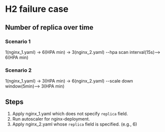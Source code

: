 # H2 failure case

## Number of replica over time
### Scenario 1
1(nginx_1.yaml) -> 6(HPA min) -> 3(nginx_2.yaml) --hpa scan interval(15s)--> 6(HPA min)

### Scenario 2
1(nginx_1.yaml) -> 3(HPA min) -> 6(nginx_2.yaml) --scale down window(5min)--> 3(HPA min)

## Steps
1. Apply nginx_1.yaml which does not specify `replica` field.
2. Run autoscaler for nginx-deployment.
3. Apply nginx_2.yaml whose `replica` field is specified. (e.g., 6)

